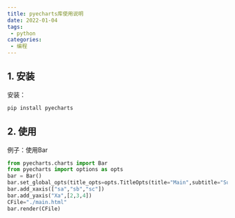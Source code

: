 ```yaml
---
title: pyecharts库使用说明
date: 2022-01-04
tags:
 - python
categories: 
 - 编程
---
```


## 1. 安装

安装：

```bash
pip install pyecharts
```

## 2. 使用

例子：使用Bar

```python
from pyecharts.charts import Bar
from pyecharts import options as opts
bar = Bar()
bar.set_global_opts(title_opts=opts.TitleOpts(title="Main",subtitle="Sub"))
bar.add_xaxis(["sa","sb","sc"])
bar.add_yaxis("Xa",[2,3,4])
CFile="./main.html"
bar.render(CFile)
```

